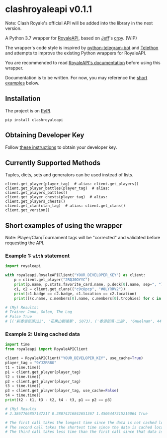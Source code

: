 # clashroyaleapi v0.1.1

Note: Clash Royale's official API will be added into the library in the next version.

A Python 3.7 wrapper for [RoyaleAPI](https://royaleapi.com/),
based on [Jeff](https://github.com/jeffffc)'s [crpy](https://test.pypi.org/project/crpy/). (WIP)

The wrapper's code style is inspired by
[python-telegram-bot](https://github.com/python-telegram-bot/python-telegram-bot) and
[Telethon](https://github.com/LonamiWebs/Telethon) and attempts to improve the existing Python wrappers for RoyaleAPI.

You are recommended to read [RoyaleAPI's documentation](https://docs.royaleapi.com)
before using this wrapper.

Documentation is to be written. For now, you may reference the
[short examples](https://github.com/Tr-Jono/clashroyaleapi#short-examples-of-using-the-wrapper) below.

## Installation
The project is on [PyPI](https://pypi.org/project/clashroyaleapi/).
```
pip install clashroyaleapi
```

## Obtaining Developer Key
Follow [these instructions](https://docs.royaleapi.com/#/authentication?id=generating-new-keys)
to obtain your developer key.

## Currently Supported Methods
Tuples, dicts, sets and generators can be used instead of lists.
```
client.get_player(player_tag)  # alias: client.get_players()
client.get_player_battles(player_tag)  # alias: client.get_players_battles()
client.get_player_chests(player_tag)  # alias: client.get_players_chests()
client.get_clan(clan_tag)  # alias: client.get_clans()
client.get_version()
```

## Short examples of using the wrapper
Note: Player/Clan/Tournament tags will be "corrected" and validated before requesting the API.
### Example 1: `with` statement
```python
import royaleapi

with royaleapi.RoyaleAPIClient("YOUR_DEVELOPER_KEY") as client:
    p = client.get_player("2RQJ0OYYC")
    print(p.name, p.stats.favorite_card.name, p.deck[0].name, sep=", ")
    c1, c2 = client.get_clans(("c9c8pcp", "#8LYRRV2"))
    print(c1.badge == c2.badge, c1.location == c2.location)
    print([(c.name, c.members[0].name, c.members[0].trophies) for c in (c1, c2)])

# (My) Results:
# Trainer Jono, Golem, The Log
# False True
# [('新香港部落123', '花果山劉德華', 5073), ('香港部落·二部', 'Gnuelnam', 4479)]
```
### Example 2: Using cached data
```python
import time
from royaleapi import RoyaleAPIClient

client = RoyaleAPIClient("YOUR_DEVELOPER_KEY", use_cache=True)
player_tag = "9YJ2RR8G"
t1 = time.time()
p1 = client.get_player(player_tag)
t2 = time.time()
p2 = client.get_player(player_tag)
t3 = time.time()
p3 = client.get_player(player_tag, use_cache=False)
t4 = time.time()
print(t2 - t1, t3 - t2, t4 - t3, p1 == p2 == p3)

# (My) Results
# 2.3867766857147217 0.28074216842651367 1.4506447315216064 True

# The first call takes the longest time since the data is not cached locally or on RoyaleAPI's server.
# The second call takes the shortest time since the data is cached locally.
# The third call takes less time than the first call since that data is cached on RoyaleAPI's server.
```
